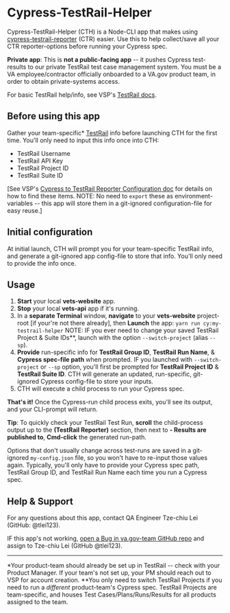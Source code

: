 # Cypress-TestRail-Helper

Cypress-TestRail-Helper (CTH) is a Node-CLI app that makes using [cypress-testrail-reporter][npm-cypress-testrail-reporter] (CTR) easier. Use this to help collect/save all your CTR reporter-options before running your Cypress spec.

**Private app**: This is **not a public-facing app** -- it pushes Cypress test-results to our private TestRail test case management system. You must be a VA employee/contractor officially onboarded to a VA.gov product team, in order to obtain private-systems access.

For basic TestRail help/info, see VSP's [TestRail docs][vsp-testrail-docs].

## Before using this app

Gather your team-specific\* [TestRail][dsvavsp-testrail] info before launching CTH for the first time. You'll only need to input this info once into CTH:

- TestRail Username
- TestRail API Key
- TestRail Project ID
- TestRail Suite ID

[See VSP's [Cypress to TestRail Reporter Configuration doc][vsp-cypress-testrail-reporter-doc] for details on how to find these items. NOTE: No need to `export` these as environment-variables -- this app will store them in a git-ignored configuration-file for easy reuse.]

## Initial configuration

At initial launch, CTH will prompt you for your team-specific TestRail info, and generate a git-ignored app config-file to store that info. You'll only need to provide the info once.

## Usage

1. **Start** your local **vets-website** app.
1. **Stop** your local **vets-api** app if it's running.
1. In a **separate Terminal** window, **navigate** to your **vets-website** project-root [if your're not there already], then **Launch** the app:
   `yarn run cy:my-testrail-helper`
   NOTE: IF you ever need to change your saved TestRail Project & Suite IDs\*\*, launch with the option `--switch-project` (alias `--sp`).
1. **Provide** run-specific info for **TestRail Group ID**, **TestRail Run Name**, & **Cypress spec-file path** when prompted.
   IF you launched with `--switch-project` or `--sp` option, you'll first be prompted for **TestRail Project ID** & **TestRail Suite ID**.
   CTH will generate an updated, run-specific, git-ignored Cypress config-file to store your inputs.
1. CTH will execute a child process to run your Cypress spec.

**That's it!** Once the Cypress-run child process exits, you'll see its output, and your CLI-prompt will return.

**Tip**: To quickly check your TestRail Test Run, **scroll** the child-process output up to the **(TestRail Reporter)** section, then next to **- Results are published to**, **Cmd-click** the generated run-path.

Options that don't usually change across test-runs are saved in a git-ignored `my-config.json` file, so you won't have to re-input those values again. Typically, you'll only have to provide your Cypress spec path, TestRail Group ID, and TestRail Run Name each time you run a Cypress spec.

## Help & Support

For any questions about this app, contact QA Engineer Tze-chiu Lei (GitHub: @tlei123).

IF this app's not working, [open a Bug in va.gov-team GitHub repo][va-gov-team-new-bug] and assign to Tze-chiu Lei (GitHub @tlei123).

---

\*Your product-team should already be set up in TestRail -- check with your Product Manager. If your team's not set up, your PM should reach out to VSP for account creation.
\*\*You only need to switch TestRail Projects if you need to run a _different_ product-team's Cypress spec. TestRail Projects are team-specific, and houses Test Cases/Plans/Runs/Results for all products assigned to the team.

[npm-cypress-testrail-reporter]: https://www.npmjs.com/package/cypress-testrail-reporter
[vsp-testrail-docs]: https://depo-platform-documentation.scrollhelp.site/developer-docs/How-to-use-TestRail.1600684126.html
[dsvavsp-testrail]: https://dsvavsp.testrail.io/
[vsp-cypress-testrail-reporter-doc]: https://depo-platform-documentation.scrollhelp.site/developer-docs/Cypress-to-TestRail-Reporter-Plugin-Configuration.1738047581.html
[va-gov-team-new-bug]: https://github.com/department-of-veterans-affairs/va.gov-team/issues/new?assignees=&labels=bug&template=bug-issue.md&title=
